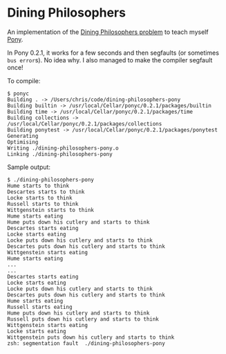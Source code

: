 # Dining Philosophers

An implementation of the [Dining Philosophers problem](http://www.wikiwand.com/en/Dining_philosophers_problem) to teach myself [Pony](http://www.ponylang.org/).

In Pony 0.2.1, it works for a few seconds and then segfaults (or sometimes `bus error`s). No idea why. I also managed to make the compiler segfault once!

To compile:

```
$ ponyc
Building . -> /Users/chris/code/dining-philosophers-pony
Building builtin -> /usr/local/Cellar/ponyc/0.2.1/packages/builtin
Building time -> /usr/local/Cellar/ponyc/0.2.1/packages/time
Building collections -> /usr/local/Cellar/ponyc/0.2.1/packages/collections
Building ponytest -> /usr/local/Cellar/ponyc/0.2.1/packages/ponytest
Generating
Optimising
Writing ./dining-philosophers-pony.o
Linking ./dining-philosophers-pony
```

Sample output:

```
$ ./dining-philosophers-pony
Hume starts to think
Descartes starts to think
Locke starts to think
Russell starts to think
Wittgenstein starts to think
Hume starts eating
Hume puts down his cutlery and starts to think
Descartes starts eating
Locke starts eating
Locke puts down his cutlery and starts to think
Descartes puts down his cutlery and starts to think
Wittgenstein starts eating
Hume starts eating
...
...
Descartes starts eating
Locke starts eating
Locke puts down his cutlery and starts to think
Descartes puts down his cutlery and starts to think
Hume starts eating
Russell starts eating
Hume puts down his cutlery and starts to think
Russell puts down his cutlery and starts to think
Wittgenstein starts eating
Locke starts eating
Wittgenstein puts down his cutlery and starts to think
zsh: segmentation fault  ./dining-philosophers-pony
```
